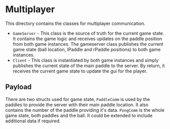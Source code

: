 # Multiplayer

This directory contains the classes for multiplayer communication.

- `GameServer` - This class is the source of truth for the current game state. It contains the game logic and receives updates on the paddle position from both game instances. The gameserver class publishes the current game state (ball location, lPaddle and rPaddle positions) to both game instances.
- `Client` - This class is instantiated by both game instances and simply publishes the current state of the main paddle to the server. By return, it receives the current game state to update the gui for the player.

## Payload

There are two structs used for game state, `PaddleComm` is used by the paddles to provide the server with their main paddle location. It also contains the number of the paddle providing it's data. `PongComm` is the whole game state, both paddles and the ball. It could be extended to include additional data if required.
